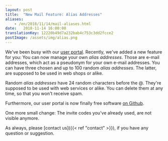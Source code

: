 ```yaml
---
layout: post
title:  "New Mail Feature: Alias Addresses"
aliases:
    - /en/2018/11/14/mail-aliases.html
date:   2018-11-14 16:00:00
translationKey: 12220b49d7a232bab4c753c3dd2fcce2
postImage: /assets/img/alias.png
---
```

We've been busy with our [user portal](https://users.systemli.org/). Recently, we've added a new feature for you: You 
can now manage your own _alias addresses_. Those are e-mail addresses, which act as a pseudonym for your own e-mail 
addresses. You can have three chosen and up to 100 random _alias addresses_. The latter, are supposed to be used in web 
shops or alike.

Random _alias addresses_ have 24 random characters before the @. They're supposed to be used with web services or 
alike. You can delete them at any time, so that you won't receive spam.

Furthermore, our user portal is now finally free software [on Github](https://github.com/systemli/user-management/).

One more small change: The invite codes you've already used, are not visible anymore.

As always, please [contact us]({{< ref "contact" >}}), if you have any question or suggestion.
